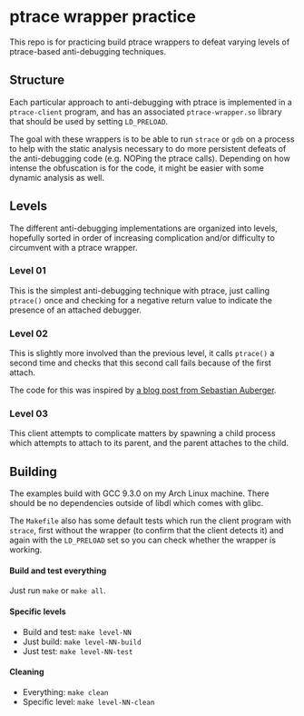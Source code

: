 # ptrace wrapper practice
This repo is for practicing build ptrace wrappers to defeat varying levels of
ptrace-based anti-debugging techniques.

## Structure
Each particular approach to anti-debugging with ptrace is implemented in a
`ptrace-client` program, and has an associated `ptrace-wrapper.so` library that
should be used by setting `LD_PRELOAD`.

The goal with these wrappers is to be able to run `strace` or `gdb` on a process to
help with the static analysis necessary to do more persistent defeats of the
anti-debugging code (e.g. NOPing the ptrace calls). Depending on how intense the
obfuscation is for the code, it might be easier with some dynamic analysis as well.


## Levels
The different anti-debugging implementations are organized into levels,
hopefully sorted in order of increasing complication and/or difficulty to
circumvent with a ptrace wrapper.

### Level 01
This is the simplest anti-debugging technique with ptrace, just calling
`ptrace()` once and checking for a negative return value to indicate the
presence of an attached debugger.

### Level 02
This is slightly more involved than the previous level, it calls `ptrace()` a
second time and checks that this second call fails because of the first attach.

The code for this was inspired by [a blog post from Sebastian Auberger][0].

### Level 03
This client attempts to complicate matters by spawning a child process which
attempts to attach to its parent, and the parent attaches to the child.


## Building
The examples build with GCC 9.3.0 on my Arch Linux machine. There should be no
dependencies outside of libdl which comes with glibc.

The `Makefile` also has some default tests which run the client program with
`strace`, first without the wrapper (to confirm that the client detects it) and
again with the `LD_PRELOAD` set so you can check whether the wrapper is working.

#### Build and test everything
Just run `make` or `make all`.

#### Specific levels
* Build and test: `make level-NN`
* Just build: `make level-NN-build`
* Just test: `make level-NN-test`

#### Cleaning
* Everything: `make clean`
* Specific level: `make level-NN-clean`



[0]: https://seblau.github.io/posts/linux-anti-debugging

